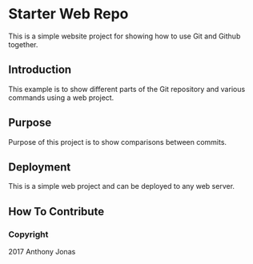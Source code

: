 # Starter Web Repo

This is a simple website project for showing how to use Git and Github together.

## Introduction

This example is to show different parts of the Git repository and various commands using a web project.

## Purpose

Purpose of this project is to show comparisons between commits.

## Deployment

This is a simple web project and can be deployed to any web server.

## How To Contribute

### Copyright

2017 Anthony Jonas